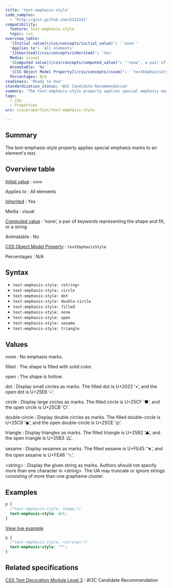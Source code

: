 ```yaml
---
title: 'text-emphasis-style'
code_samples:
  - 'http://gist.github.com/6133332'
compatibility:
  feature: text-emphasis-style
  topic: css
overview_table:
  '[Initial value](/css/concepts/initial_value)': '`none`'
  'Applies to': 'All elements'
  '[Inherited](/css/concepts/inherited)': 'Yes'
  Media: visual
  '[Computed value](/css/concepts/computed_value)': '‘none’, a pair of keywords representing the shape and fill, or a string'
  Animatable: 'No'
  '[CSS Object Model Property](/css/concepts/cssom)': '`textEmphasisStyle`'
  Percentages: N/A
readiness: 'Ready to Use'
standardization_status: 'W3C Candidate Recommendation'
summary: 'The text-emphasis-style property applies special emphasis marks to an element''s text.'
tags:
  - CSS
  - Properties
uri: css/properties/text-emphasis-style

---
```

## Summary

The text-emphasis-style property applies special emphasis marks to an element's text.

## Overview table

[Initial value](/css/concepts/initial_value)
:   `none`

Applies to
:   All elements

[Inherited](/css/concepts/inherited)
:   Yes

Media
:   visual

[Computed value](/css/concepts/computed_value)
:   ‘none’, a pair of keywords representing the shape and fill, or a string

Animatable
:   No

[CSS Object Model Property](/css/concepts/cssom)
:   `textEmphasisStyle`

Percentages
:   N/A

## Syntax

-   `text-emphasis-style: <string>`
-   `text-emphasis-style: circle`
-   `text-emphasis-style: dot`
-   `text-emphasis-style: double-circle`
-   `text-emphasis-style: filled`
-   `text-emphasis-style: none`
-   `text-emphasis-style: open`
-   `text-emphasis-style: sesame`
-   `text-emphasis-style: triangle`

## Values

none
:   No emphasis marks.

filled
:   The shape is filled with solid color.

open
:   The shape is hollow.

dot
:   Display small circles as marks. The filled dot is U+2022 ‘•’, and the open dot is U+25E6 ‘◦’.

circle
:   Display large circles as marks. The filled circle is U+25CF ‘●’, and the open circle is U+25CB ‘○’.

double-circle
:   Display double circles as marks. The filled double-circle is U+25C9 ‘◉’, and the open double-circle is U+25CE ‘◎’.

triangle
:   Display triangles as marks. The filled triangle is U+25B2 ‘▲’, and the open triangle is U+25B3 ‘△’.

sesame
:   Display sesames as marks. The filled sesame is U+FE45 ‘﹅’, and the open sesame is U+FE46 ‘﹆’.

\<string\>
:   Display the given string as marks. Authors should not specify more than one character in \<string\>. The UA may truncate or ignore strings consisting of more than one grapheme cluster.

## Examples

``` css
p {
  /*text-emphasis-style: shape;*/
  text-emphasis-style: dot;
}
```

[View live example](http://code.webplatform.org/gist/6133332)

``` css
p {
  /*text-emphasis-style: <string>;*/
  text-emphasis-style: "^";
}
```

## Related specifications

[CSS Text Decoration Module Level 3](http://www.w3.org/TR/css-text-decor-3/)
:   W3C Candidate Recommendation
